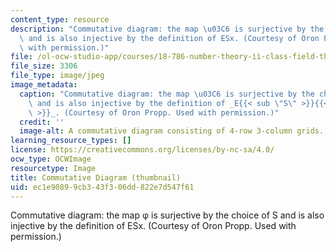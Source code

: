 ```yaml
---
content_type: resource
description: "Commutative diagram: the map \u03C6 is surjective by the choice of S\
  \ and is also injective by the definition of ESx. (Courtesy of Oron Propp. Used\
  \ with permission.)"
file: /ol-ocw-studio-app/courses/18-786-number-theory-ii-class-field-theory-spring-2016/ec1e90899cb343f306dd822e7d547f61_18-786s16-th.jpg
file_size: 3306
file_type: image/jpeg
image_metadata:
  caption: "Commutative diagram: the map \u03C6 is surjective by the choice of _S_\
    \ and is also injective by the definition of _E{{< sub \"S\" >}}{{< sup \"x\"\
    \ >}}_. (Courtesy of Oron Propp. Used with permission.)"
  credit: ''
  image-alt: A commutative diagram consisting of 4-row 3-column grids.
learning_resource_types: []
license: https://creativecommons.org/licenses/by-nc-sa/4.0/
ocw_type: OCWImage
resourcetype: Image
title: Commutative Diagram (thumbnail)
uid: ec1e9089-9cb3-43f3-06dd-822e7d547f61
---
```

Commutative diagram: the map φ is surjective by the choice of S and is also injective by the definition of ESx. (Courtesy of Oron Propp. Used with permission.)